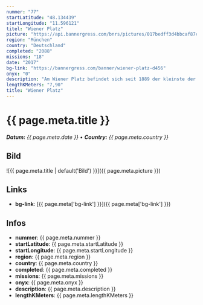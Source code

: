 ```yaml
---
nummer: "77"
startLatitude: "48.134439"
startLongitude: "11.596121"
titel: "Wiener Platz"
picture: "https://api.bannergress.com/bnrs/pictures/017bedff3d4bbcaf87c58d14b36ffd1e"
region: "München"
country: "Deutschland"
completed: "2088"
missions: "18"
date: "2017"
bg-link: "https://bannergress.com/banner/wiener-platz-d456"
onyx: "0"
description: "Am Wiener Platz befindet sich seit 1889 der kleinste der 4 ständigen Märkte Münchens. Nebenan befindet sich der Hofbräukeller, wo auch bis in die 1980er Jahre das Hofbräu-Bier gebraut wurde."
lengthKMeters: "7,90"
title: "Wiener Platz"
---
```


# {{ page.meta.title }}
_**Datum:** {{ page.meta.date }} • **Country:** {{ page.meta.country }}_

## Bild
![{{ page.meta.title | default('Bild') }}]({{ page.meta.picture }})

## Links
- **bg-link**: [{{ page.meta['bg-link'] }}]({{ page.meta['bg-link'] }})

## Infos
- **nummer**: {{ page.meta.nummer }}
- **startLatitude**: {{ page.meta.startLatitude }}
- **startLongitude**: {{ page.meta.startLongitude }}
- **region**: {{ page.meta.region }}
- **country**: {{ page.meta.country }}
- **completed**: {{ page.meta.completed }}
- **missions**: {{ page.meta.missions }}
- **onyx**: {{ page.meta.onyx }}
- **description**: {{ page.meta.description }}
- **lengthKMeters**: {{ page.meta.lengthKMeters }}

